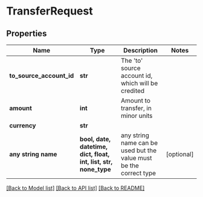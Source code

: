 # TransferRequest


## Properties
Name | Type | Description | Notes
------------ | ------------- | ------------- | -------------
**to_source_account_id** | **str** | The &#39;to&#39; source account id, which will be credited | 
**amount** | **int** | Amount to transfer, in minor units | 
**currency** | **str** |  | 
**any string name** | **bool, date, datetime, dict, float, int, list, str, none_type** | any string name can be used but the value must be the correct type | [optional]

[[Back to Model list]](../README.md#documentation-for-models) [[Back to API list]](../README.md#documentation-for-api-endpoints) [[Back to README]](../README.md)


